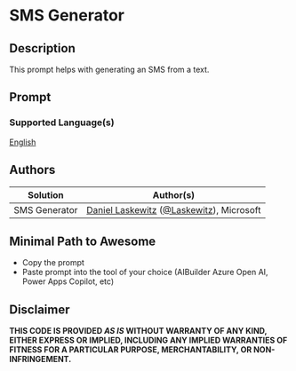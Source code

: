 # SMS Generator

## Description

This prompt helps with generating an SMS from a text.

## Prompt

### Supported Language(s)

[English](./en-us/prompt.md)

## Authors

Solution|Author(s)
--------|---------
SMS Generator | [Daniel Laskewitz](https://www.github.com/laskewitz) ([@Laskewitz](https://twitter.com/laskewitz)), Microsoft

## Minimal Path to Awesome

* Copy the prompt
* Paste prompt into the tool of your choice (AIBuilder Azure Open AI, Power Apps Copilot, etc)

## Disclaimer

**THIS CODE IS PROVIDED *AS IS* WITHOUT WARRANTY OF ANY KIND, EITHER EXPRESS OR IMPLIED, INCLUDING ANY IMPLIED WARRANTIES OF FITNESS FOR A PARTICULAR PURPOSE, MERCHANTABILITY, OR NON-INFRINGEMENT.**
